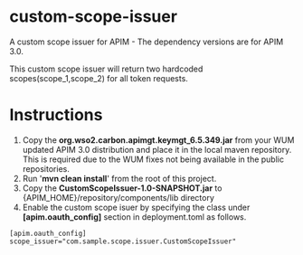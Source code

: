 # custom-scope-issuer
A custom scope issuer for APIM - The dependency versions are for APIM 3.0.

This custom scope issuer will return two hardcoded scopes(scope_1,scope_2) for all token requests. 

# Instructions

1. Copy the **org.wso2.carbon.apimgt.keymgt_6.5.349.jar** from your WUM updated  APIM 3.0 distribution and place it in the local maven repository. This is required due to the WUM fixes not being available in the public repositories.
2. Run '**mvn clean install**' from the root of this project.
3. Copy the **CustomScopeIssuer-1.0-SNAPSHOT.jar**  to {APIM_HOME}/repository/components/lib directory
4. Enable the custom scope isuer by specifying the class under **[apim.oauth_config]** section in deployment.toml as follows.

```
[apim.oauth_config]
scope_issuer="com.sample.scope.issuer.CustomScopeIssuer"
```


